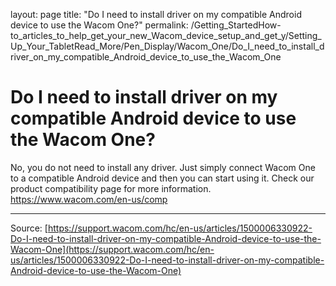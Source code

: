 layout: page
title: "Do I need to install driver on my compatible Android device to use the Wacom One?"
permalink: /Getting_StartedHow-to_articles_to_help_get_your_new_Wacom_device_setup_and_get_y/Setting_Up_Your_TabletRead_More/Pen_Display/Wacom_One/Do_I_need_to_install_driver_on_my_compatible_Android_device_to_use_the_Wacom_One

# Do I need to install driver on my compatible Android device to use the Wacom One?

No, you do not need to install any driver. Just simply connect Wacom One to a compatible Android device and then you can start using it. Check our product compatibility page for more information. https://www.wacom.com/en-us/comp

---
Source: [https://support.wacom.com/hc/en-us/articles/1500006330922-Do-I-need-to-install-driver-on-my-compatible-Android-device-to-use-the-Wacom-One](https://support.wacom.com/hc/en-us/articles/1500006330922-Do-I-need-to-install-driver-on-my-compatible-Android-device-to-use-the-Wacom-One)
